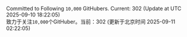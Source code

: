 Committed to Following `10,000` GitHubers. Current: <!-- FOLLOWING_COUNT -->302<!-- FOLLOWING_COUNT --> (Update at UTC <!-- LAST_UPDATED -->2025-09-10 18:22:05<!-- LAST_UPDATED -->)<br>
致力于关注`10,000`个GitHuber。当前：<!-- FOLLOWING_COUNT -->302<!-- FOLLOWING_COUNT --> (更新于北京时间 <!-- LAST_UPDATED_CST -->2025-09-11 02:22:05<!-- LAST_UPDATED_CST -->)
